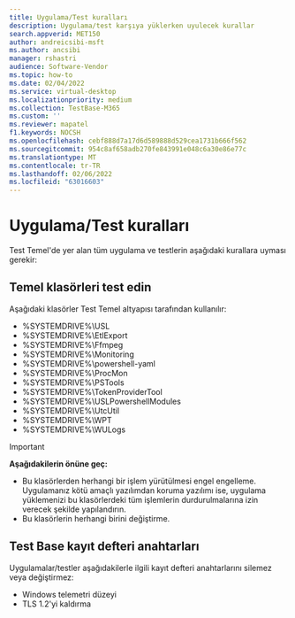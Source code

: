 ```yaml
---
title: Uygulama/Test kuralları
description: Uygulama/test karşıya yüklerken uyulecek kurallar
search.appverid: MET150
author: andreicsibi-msft
ms.author: ancsibi
manager: rshastri
audience: Software-Vendor
ms.topic: how-to
ms.date: 02/04/2022
ms.service: virtual-desktop
ms.localizationpriority: medium
ms.collection: TestBase-M365
ms.custom: ''
ms.reviewer: mapatel
f1.keywords: NOCSH
ms.openlocfilehash: cebf888d7a17d6d589888d529cea1731b666f562
ms.sourcegitcommit: 954c8af658adb270fe843991e048c6a30e86e77c
ms.translationtype: MT
ms.contentlocale: tr-TR
ms.lasthandoff: 02/06/2022
ms.locfileid: "63016603"
---
```

# <a name="applicationtest-rules"></a>Uygulama/Test kuralları

Test Temel'de yer alan tüm uygulama ve testlerin aşağıdaki kurallara uyması gerekir:

## <a name="test-base-folders"></a>Temel klasörleri test edin 

Aşağıdaki klasörler Test Temel altyapısı tarafından kullanılır:
* %SYSTEMDRIVE%\USL
* %SYSTEMDRIVE%\EtlExport
* %SYSTEMDRIVE%\Ffmpeg
* %SYSTEMDRIVE%\Monitoring
* %SYSTEMDRIVE%\powershell-yaml
* %SYSTEMDRIVE%\ProcMon
* %SYSTEMDRIVE%\PSTools
* %SYSTEMDRIVE%\TokenProviderTool
* %SYSTEMDRIVE%\USLPowershellModules
* %SYSTEMDRIVE%\UtcUtil
* %SYSTEMDRIVE%\WPT
* %SYSTEMDRIVE%\WULogs

> [!IMPORTANT]
> **Aşağıdakilerin önüne geç:**
> * Bu klasörlerden herhangi bir işlem yürütülmesi engel engelleme. Uygulamanız kötü amaçlı yazılımdan koruma yazılımı ise, uygulama yüklemenizi bu klasörlerdeki tüm işlemlerin durdurulmalarına izin verecek şekilde yapılandırın.
> * Bu klasörlerin herhangi birini değiştirme.

## <a name="test-base-registry-keys"></a>Test Base kayıt defteri anahtarları

Uygulamalar/testler aşağıdakilerle ilgili kayıt defteri anahtarlarını silemez veya değiştirmez:
* Windows telemetri düzeyi
* TLS 1.2'yi kaldırma
